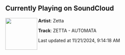 ## Currently Playing on SoundCloud

[<img align="left" width="100" src="https://i1.sndcdn.com/artworks-nowpIzzOi7CgJMTa-Njrc7A-t500x500.jpg">](https://soundcloud.com/zettatunes/automata?in=zettatunes/sets/automata-ep)

**Artist**: Zetta 

**Track**: ZETTA - AUTOMATA

Last updated at 11/21/2024, 9:14:18 AM
